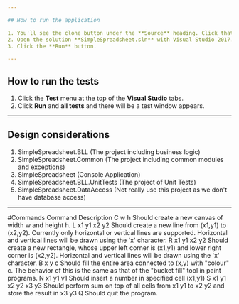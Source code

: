 ```yaml
---

## How to run the application

1. You'll see the clone button under the **Source** heading. Click that button.
2. Open the solution **SimpleSpreadsheet.sln** with Visual Studio 2017.
3. Click the **Run** button.

---
```


## How to run the tests

1. Click the **Test** menu at the top of the **Visual Studio** tabs.
2. Click **Run** and **all tests** and there will be a test window appears.

---

## Design considerations

1. SimpleSpreadsheet.BLL (The project including business logic)
2. SimpleSpreadsheet.Common (The project including common modules and exceptions)
3. SimpleSpreadsheet (Console Application)
4. SimpleSpreadsheet.BLL.UnitTests (The project of Unit Tests)
6. SimpleSpreadsheet.DataAccess (Not really use this project as we don't have database access)

---

#Commands
Command 			Description
C w h           	Should create a new canvas of width w and height h.
L x1 y1 x2 y2   	Should create a new line from (x1,y1) to (x2,y2). Currently only
					horizontal or vertical lines are supported. Horizontal and vertical lines
					will be drawn using the 'x' character.
R x1 y1 x2 y2   	Should create a new rectangle, whose upper left corner is (x1,y1) and
					lower right corner is (x2,y2). Horizontal and vertical lines will be drawn
					using the 'x' character.
B x y c         	Should fill the entire area connected to (x,y) with "colour" c. The
					behavior of this is the same as that of the "bucket fill" tool in paint
					programs.
N x1 y1 v1			Should insert a number in specified cell (x1,y1)
S x1 y1 x2 y2 x3 y3 Should perform sum on top of all cells from x1 y1 to x2 y2 and store the result in x3 y3
Q               	Should quit the program.

